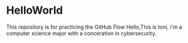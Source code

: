 # HelloWorld
This repository is for practicing the GitHub Flow
Hello,This is toni, i'm a computer science major with a conceration in cybersecurity.
